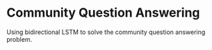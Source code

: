 # Community Question Answering
Using bidirectional LSTM to solve the community question answering problem.
